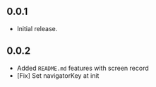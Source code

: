 ## 0.0.1

* Initial release.

## 0.0.2

* Added `README.md` features with screen record
* [Fix] Set navigatorKey at init
